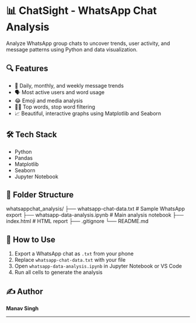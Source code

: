 # 📊 ChatSight - WhatsApp Chat Analysis

Analyze WhatsApp group chats to uncover trends, user activity, and message patterns using Python and data visualization.

## 🔍 Features

- 📅 Daily, monthly, and weekly message trends
- 🗣 Most active users and word usage
- 😂 Emoji and media analysis
- 🕵️‍♂️ Top words, stop word filtering
- 📈 Beautiful, interactive graphs using Matplotlib and Seaborn

## 🛠 Tech Stack

- Python
- Pandas
- Matplotlib
- Seaborn
- Jupyter Notebook

## 📂 Folder Structure

whatsappchat_analysis/ 
  ├── whatsapp-chat-data.txt # Sample WhatsApp export 
  ├── whatsapp-data-analysis.ipynb # Main analysis notebook 
  ├── index.html # HTML report 
  ├── .gitignore 
  └── README.md


## 📌 How to Use

1. Export a WhatsApp chat as `.txt` from your phone
2. Replace `whatsapp-chat-data.txt` with your file
3. Open `whatsapp-data-analysis.ipynb` in Jupyter Notebook or VS Code
4. Run all cells to generate the analysis

## ✍️ Author

**Manav Singh**

---

